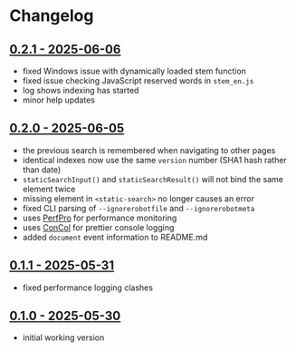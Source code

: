 # Changelog

## [0.2.1 - 2025-06-06](#021---2025-06-06)

* fixed Windows issue with dynamically loaded stem function
* fixed issue checking JavaScript reserved words in `stem_en.js`
* log shows indexing has started
* minor help updates


## [0.2.0 - 2025-06-05](#020---2025-06-05)

* the previous search is remembered when navigating to other pages
* identical indexes now use the same `version` number (SHA1 hash rather than date)
* `staticSearchInput()` and `staticSearchResult()` will not bind the same element twice
* missing element in `<static-search>` no longer causes an error
* fixed CLI parsing of `--ignorerobotfile` and `--ignorerobotmeta`
* uses [PerfPro](https://www.npmjs.com/package/perfpro) for performance monitoring
* uses [ConCol](https://www.npmjs.com/package/concol) for prettier console logging
* added `document` event information to README.md


## [0.1.1 - 2025-05-31](#011---2025-05-31)

* fixed performance logging clashes


## [0.1.0 - 2025-05-30](#010---2025-05-30)

* initial working version

